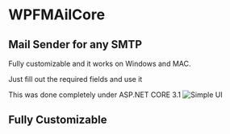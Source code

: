 # WPFMAilCore

## Mail Sender for any SMTP

Fully customizable and it works on Windows and MAC.

Just fill out the required fields and use it 


This was done completely under ASP.NET CORE 3.1
![Simple UI](img/UI.png)

## Fully Customizable 




